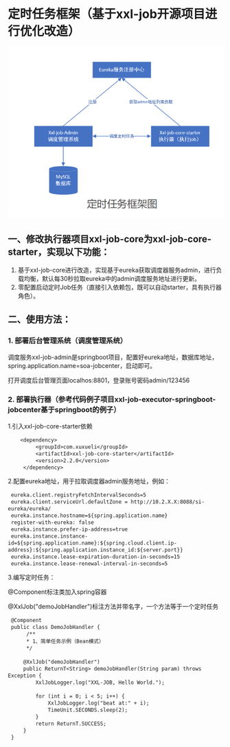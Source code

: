 # 定时任务框架（基于xxl-job开源项目进行优化改造）


 ![image](doc/images/111.jpg)





## 一、修改执行器项目xxl-job-core为xxl-job-core-starter，实现以下功能：

1. 基于xxl-job-core进行改造，实现基于eureka获取调度器服务admin，进行负载均衡，默认每30秒拉取eureka中的admin调度服务地址进行更新。
2. 零配置启动定时Job任务（直接引入依赖包，既可以自动starter，具有执行器角色）。

## 二、使用方法：

### 1. 部署后台管理系统（调度管理系统）

调度服务xxl-job-admin是springboot项目，配置好eureka地址，数据库地址，spring.application.name=soa-jobcenter，启动即可。

打开调度后台管理页面localhos:8801，登录账号密码admin/123456

### 2. 部署执行器（参考代码例子项目xxl-job-executor-springboot-jobcenter基于springboot的例子）

1.引入xxl-job-core-starter依赖
  

        <dependency>
             <groupId>com.xuxueli</groupId>
             <artifactId>xxl-job-core-starter</artifactId>
             <version>2.2.0</version>
         </dependency>
         
         
2.配置eureka地址，用于拉取调度器admin服务地址，例如：


     eureka.client.registryFetchIntervalSeconds=5
     eureka.client.serviceUrl.defaultZone = http://10.2.X.X:8088/si-eureka/eureka/
     eureka.instance.hostname=${spring.application.name}
     register-with-eureka: false
     eureka.instance.prefer-ip-address=true 
     eureka.instance.instance-id=${spring.application.name}:${spring.cloud.client.ip-address}:${spring.application.instance_id:${server.port}}
     eureka.instance.lease-expiration-duration-in-seconds=15
     eureka.instance.lease-renewal-interval-in-seconds=5


 3.编写定时任务：

@Component标注类加入spring容器

@XxlJob("demoJobHandler")标注方法并带名字，一个方法等于一个定时任务 

     @Component
     public class DemoJobHandler {
          /**
          * 1、简单任务示例（Bean模式）
          */
          
         @XxlJob("demoJobHandler")
         public ReturnT<String> demoJobHandler(String param) throws Exception {
             XxlJobLogger.log("XXL-JOB, Hello World.");
     
             for (int i = 0; i < 5; i++) {
                 XxlJobLogger.log("beat at:" + i);
                 TimeUnit.SECONDS.sleep(2);
             }
             return ReturnT.SUCCESS;
         }
     }